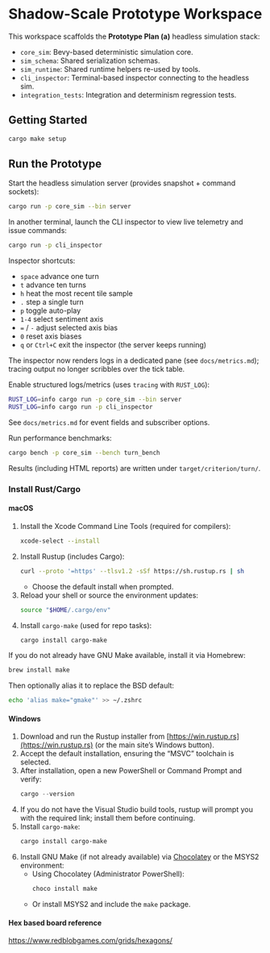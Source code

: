 # Shadow-Scale Prototype Workspace

This workspace scaffolds the **Prototype Plan (a)** headless simulation stack:

- `core_sim`: Bevy-based deterministic simulation core.
- `sim_schema`: Shared serialization schemas.
- `sim_runtime`: Shared runtime helpers re-used by tools.
- `cli_inspector`: Terminal-based inspector connecting to the headless sim.
- `integration_tests`: Integration and determinism regression tests.

## Getting Started

```bash
cargo make setup
```

## Run the Prototype

Start the headless simulation server (provides snapshot + command sockets):

```bash
cargo run -p core_sim --bin server
```

In another terminal, launch the CLI inspector to view live telemetry and issue commands:

```bash
cargo run -p cli_inspector
```

Inspector shortcuts:
- `space` advance one turn
- `t` advance ten turns
- `h` heat the most recent tile sample
- `.` step a single turn
- `p` toggle auto-play
- `1-4` select sentiment axis
- `=` / `-` adjust selected axis bias
- `0` reset axis biases
- `q` or `Ctrl+C` exit the inspector (the server keeps running)

The inspector now renders logs in a dedicated pane (see `docs/metrics.md`); tracing output no longer scribbles over the tick table.

Enable structured logs/metrics (uses `tracing` with `RUST_LOG`):

```bash
RUST_LOG=info cargo run -p core_sim --bin server
RUST_LOG=info cargo run -p cli_inspector
```

See `docs/metrics.md` for event fields and subscriber options.

Run performance benchmarks:

```bash
cargo bench -p core_sim --bench turn_bench
```
Results (including HTML reports) are written under `target/criterion/turn/`.

### Install Rust/Cargo

#### macOS
1. Install the Xcode Command Line Tools (required for compilers):
   ```bash
   xcode-select --install
   ```
2. Install Rustup (includes Cargo):
   ```bash
   curl --proto '=https' --tlsv1.2 -sSf https://sh.rustup.rs | sh
   ```
   - Choose the default install when prompted.
3. Reload your shell or source the environment updates:
   ```bash
   source "$HOME/.cargo/env"
   ```
4. Install `cargo-make` (used for repo tasks):
   ```bash
   cargo install cargo-make
   ```

If you do not already have GNU Make available, install it via Homebrew:
```bash
brew install make
```
Then optionally alias it to replace the BSD default:
```bash
echo 'alias make="gmake"' >> ~/.zshrc
```

#### Windows
1. Download and run the Rustup installer from [https://win.rustup.rs](https://win.rustup.rs) (or the main site’s Windows button).
2. Accept the default installation, ensuring the “MSVC” toolchain is selected.
3. After installation, open a new PowerShell or Command Prompt and verify:
   ```powershell
   cargo --version
   ```
4. If you do not have the Visual Studio build tools, rustup will prompt you with the required link; install them before continuing.
5. Install `cargo-make`:
   ```powershell
   cargo install cargo-make
   ```
6. Install GNU Make (if not already available) via [Chocolatey](https://community.chocolatey.org/packages/make) or the MSYS2 environment:
   - Using Chocolatey (Administrator PowerShell):
     ```powershell
     choco install make
     ```
   - Or install MSYS2 and include the `make` package.

#### Hex based board reference
https://www.redblobgames.com/grids/hexagons/


